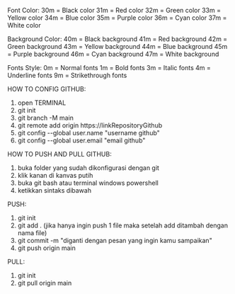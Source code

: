 Font Color:
30m = Black color
31m = Red color
32m = Green color
33m = Yellow color
34m = Blue color
35m = Purple color
36m = Cyan color
37m = White color

Background Color:
40m = Black background
41m = Red background
42m = Green background
43m = Yellow background
44m = Blue background
45m = Purple background
46m = Cyan background
47m = White background

Fonts Style:
0m = Normal fonts
1m = Bold fonts
3m = Italic fonts
4m = Underline fonts
9m = Strikethrough fonts

HOW TO CONFIG GITHUB:

1. open TERMINAL
2. git init
3. git branch -M main
4. git remote add origin https://linkRepositoryGithub
5. git config --global user.name "username github"
6. git config --global user.email "email github"

HOW TO PUSH AND PULL GITHUB:

1. buka folder yang sudah dikonfigurasi dengan git
2. klik kanan di kanvas putih
3. buka git bash atau terminal windows powershell
4. ketikkan sintaks dibawah

PUSH:

1. git init
2. git add . (jika hanya ingin push 1 file maka setelah add ditambah dengan nama file)
3. git commit -m "diganti dengan pesan yang ingin kamu sampaikan"
4. git push origin main

PULL:

1. git init
2. git pull origin main
